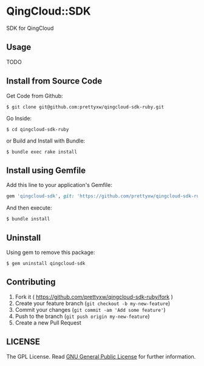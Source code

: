 # QingCloud::SDK

SDK for QingCloud

## Usage

TODO

## Install from Source Code

Get Code from Github:

	$ git clone git@github.com:prettyxw/qingcloud-sdk-ruby.git

Go Inside:

    $ cd qingcloud-sdk-ruby

or Build and Install with Bundle:

    $ bundle exec rake install

## Install using Gemfile

Add this line to your application's Gemfile:

```ruby
gem 'qingcloud-sdk', git: 'https://github.com/prettyxw/qingcloud-sdk-ruby'
```

And then execute:

    $ bundle install

## Uninstall

Using gem to remove this package:

    $ gem uninstall qingcloud-sdk

## Contributing

1. Fork it ( https://github.com/prettyxw/qingcloud-sdk-ruby/fork )
2. Create your feature branch (`git checkout -b my-new-feature`)
3. Commit your changes (`git commit -am 'Add some feature'`)
4. Push to the branch (`git push origin my-new-feature`)
5. Create a new Pull Request

LICENSE
-------
The GPL License. Read [GNU General Public License](http://www.gnu.org/licenses/gpl.html) for further information.
